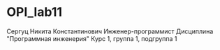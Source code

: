 # OPI_lab11
Сергуц 
Никита 
Константинович
Инженер-программист
Дисциплина "Программная инженерия"
Курс 1, группа 1, подгруппа 1
